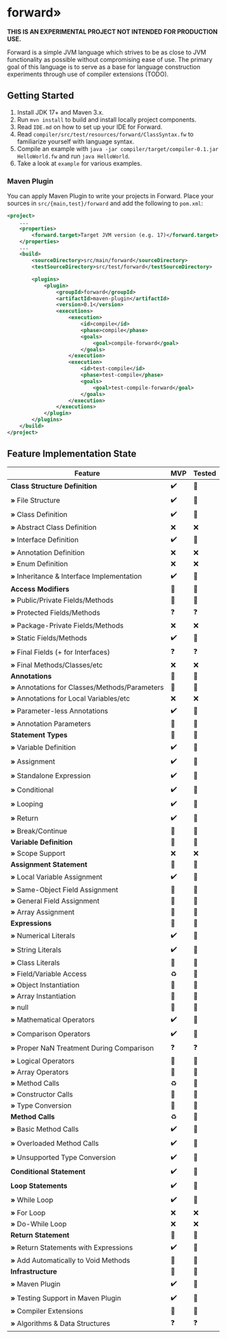# forward»

**THIS IS AN EXPERIMENTAL PROJECT NOT INTENDED FOR PRODUCTION USE.**

Forward is a simple JVM language which strives to be as close to JVM functionality as possible
without compromising ease of use. The primary goal of this language is to serve as a base for
language construction experiments through use of compiler extensions (TODO).

## Getting Started

1. Install JDK 17+ and Maven 3.x.
2. Run `mvn install` to build and install locally project components.
3. Read `IDE.md` on how to set up your IDE for Forward.
4. Read `compiler/src/test/resources/forward/ClassSyntax.fw` to familiarize yourself with language syntax.
5. Compile an example with `java -jar compiler/target/compiler-0.1.jar HelloWorld.fw` and run `java HelloWorld`.
6. Take a look at `example` for various examples.

### Maven Plugin
You can apply Maven Plugin to write your projects in Forward.
Place your sources in `src/{main,test}/forward` and add the following to `pom.xml`:

```xml
<project>
    ...
    <properties>
        <forward.target>Target JVM version (e.g. 17)</forward.target>
    </properties>
    ...
    <build>
        <sourceDirectory>src/main/forward</sourceDirectory>
        <testSourceDirectory>src/test/forward</testSourceDirectory>

        <plugins>
            <plugin>
                <groupId>forward</groupId>
                <artifactId>maven-plugin</artifactId>
                <version>0.1</version>
                <executions>
                    <execution>
                        <id>compile</id>
                        <phase>compile</phase>
                        <goals>
                            <goal>compile-forward</goal>
                        </goals>
                    </execution>
                    <execution>
                        <id>test-compile</id>
                        <phase>test-compile</phase>
                        <goals>
                            <goal>test-compile-forward</goal>
                        </goals>
                    </execution>
                </executions>
            </plugin>
        </plugins>
    </build>
</project>
```

## Feature Implementation State

| Feature                                          | MVP                | Tested     |
|--------------------------------------------------|--------------------|------------|
| **Class Structure Definition**                   | :heavy_check_mark: | :notebook: |
| **»** File Structure                             | :heavy_check_mark: | :notebook: |
| **»** Class Definition                           | :heavy_check_mark: | :notebook: |
| **»** Abstract Class Definition                  | :x:                | :x:        |
| **»** Interface Definition                       | :heavy_check_mark: | :notebook: |
| **»** Annotation Definition                      | :x:                | :x:        |
| **»** Enum Definition                            | :x:                | :x:        |
| **»** Inheritance & Interface Implementation     | :heavy_check_mark: | :notebook: |
| **Access Modifiers**                             | :construction:     | :notebook: |
| **»** Public/Private Fields/Methods              | :construction:     | :notebook: |
| **»** Protected Fields/Methods                   | :question:         | :question: |
| **»** Package-Private Fields/Methods             | :x:                | :x:        |
| **»** Static Fields/Methods                      | :heavy_check_mark: | :notebook: |
| **»** Final Fields (+ for Interfaces)            | :question:         | :question: |
| **»** Final Methods/Classes/etc                  | :x:                | :x:        |
| **Annotations**                                  | :construction:     | :notebook: |
| **»** Annotations for Classes/Methods/Parameters | :construction:     | :notebook: |
| **»** Annotations for Local Variables/etc        | :x:                | :x:        |
| **»** Parameter-less Annotations                 | :heavy_check_mark: | :notebook: |
| **»** Annotation Parameters                      | :notebook:         | :notebook: |
| **Statement Types**                              | :construction:     | :notebook: |
| **»** Variable Definition                        | :heavy_check_mark: | :notebook: |
| **»** Assignment                                 | :heavy_check_mark: | :notebook: |
| **»** Standalone Expression                      | :heavy_check_mark: | :notebook: |
| **»** Conditional                                | :heavy_check_mark: | :notebook: |
| **»** Looping                                    | :heavy_check_mark: | :notebook: |
| **»** Return                                     | :heavy_check_mark: | :notebook: |
| **»** Break/Continue                             | :notebook:         | :notebook: |
| **Variable Definition**                          | :construction:     | :notebook: |
| **»** Scope Support                              | :x:                | :x:        |
| **Assignment Statement**                         | :construction:     | :notebook: |
| **»** Local Variable Assignment                  | :heavy_check_mark: | :notebook: |
| **»** Same-Object Field Assignment               | :notebook:         | :notebook: |
| **»** General Field Assignment                   | :notebook:         | :notebook: |
| **»** Array Assignment                           | :notebook:         | :notebook: |
| **Expressions**                                  | :construction:     | :notebook: |
| **»** Numerical Literals                         | :heavy_check_mark: | :notebook: |
| **»** String Literals                            | :heavy_check_mark: | :notebook: |
| **»** Class Literals                             | :notebook:         | :notebook: |
| **»** Field/Variable Access                      | :recycle:          | :notebook: |
| **»** Object Instantiation                       | :notebook:         | :notebook: |
| **»** Array Instantiation                        | :notebook:         | :notebook: |
| **»** null                                       | :notebook:         | :notebook: |
| **»** Mathematical Operators                     | :heavy_check_mark: | :notebook: |
| **»** Comparison Operators                       | :heavy_check_mark: | :notebook: |
| **»** Proper NaN Treatment During Comparison     | :question:         | :question: |
| **»** Logical Operators                          | :notebook:         | :notebook: |
| **»** Array Operators                            | :notebook:         | :notebook: |
| **»** Method Calls                               | :recycle:          | :notebook: |
| **»** Constructor Calls                          | :notebook:         | :notebook: |
| **»** Type Conversion                            | :notebook:         | :notebook: |
| **Method Calls**                                 | :recycle:          | :notebook: |
| **»** Basic Method Calls                         | :heavy_check_mark: | :notebook: |
| **»** Overloaded Method Calls                    | :heavy_check_mark: | :notebook: |
| **»** Unsupported Type Conversion                | :heavy_check_mark: | :notebook: |
| **Conditional Statement**                        | :heavy_check_mark: | :notebook: |
| **Loop Statements**                              | :heavy_check_mark: | :notebook: |
| **»** While Loop                                 | :heavy_check_mark: | :notebook: |
| **»** For Loop                                   | :x:                | :x:        |
| **»** Do-While Loop                              | :x:                | :x:        |
| **Return Statement**                             | :construction:     | :notebook: |
| **»** Return Statements with Expressions         | :heavy_check_mark: | :notebook: |
| **»** Add Automatically to Void Methods          | :notebook:         | :notebook: |
| **Infrastructure**                               | :construction:     | :notebook: |
| **»** Maven Plugin                               | :heavy_check_mark: | :notebook: |
| **»** Testing Support in Maven Plugin            | :heavy_check_mark: | :notebook: |
| **»** Compiler Extensions                        | :notebook:         | :notebook: |
| **»** Algorithms & Data Structures               | :question:         | :question: |

